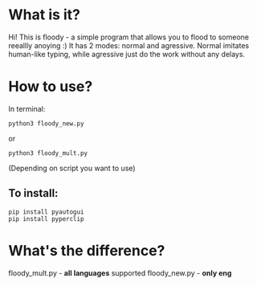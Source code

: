 # What is it?

Hi! This is floody - a simple program that allows you to flood to someone reeallly anoying :) It has 2 modes: normal and agressive. Normal imitates human-like typing, while agressive just do the work without any delays.

# How to use?

In terminal:
 
```
python3 floody_new.py
```
or
```
python3 floody_mult.py
```

(Depending on script you want to use)

## To install:

```
pip install pyautogui
pip install pyperclip
```

# What's the difference?

floody_mult.py - **all languages** supported
floody_new.py - **only eng**
